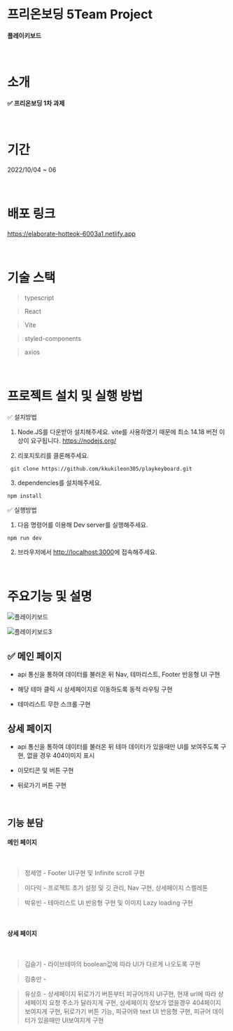 # 프리온보딩 5Team Project

#### 플레이키보드

<br/>

# 소개

#### ✅ 프리온보딩 1차 과제

<br />

# 기간

2022/10/04 ~ 06

<br/>

# 배포 링크

https://elaborate-hotteok-6003a1.netlify.app

<br/>

# 기술 스택

> typescript

> React

> Vite

> styled-components

> axios

<br/>

# 프로젝트 설치 및 실행 방법

✅ 설치방법

1. Node.JS를 다운받아 설치해주세요. vite를 사용하였기 때문에 최소 14.18 버전 이상이 요구됩니다. https://nodejs.org/

2. 리포지토리를 클론해주세요.

```
 git clone https://github.com/kkukileon305/playkeyboard.git
```

3. dependencies를 설치해주세요.

```
npm install
```

✅ 실행방법

1. 다음 명령어를 이용해 Dev server를 실행해주세요.

```
npm run dev
```

2. 브라우저에서 <http://localhost:3000>에 접속해주세요.

<br/>

# 주요기능 및 설명

![플레이키보드](https://user-images.githubusercontent.com/104422865/194301613-8c93797c-9254-46a7-838b-648237a6a000.gif)

![플레이키보드3](https://user-images.githubusercontent.com/104422865/194300566-219a6bb7-1339-4063-86a6-31eada1c8906.gif)

## ✅ 메인 페이지

- api 통신을 통하여 데이터를 불러온 뒤 Nav, 테마리스트, Footer 반응형 UI 구현
- 해당 테마 클릭 시 상세페이지로 이동하도록 동적 라우팅 구현

- 테마리스트 무한 스크롤 구현

## 상세 페이지

- api 통신을 통하여 데이터를 불러온 뒤 테마 데이터가 있을때만 UI를 보여주도록 구현, 없을 경우 404이미지 표시

- 이모티콘 및 버튼 구현

- 뒤로가기 버튼 구현

<br/>

## 기능 분담

#### 메인 페이지

<br />

> 정세영 - Footer UI구현 및 Infinite scroll 구현
> <br/>

> 이다익 - 프로젝트 초기 설정 및 깃 관리, Nav 구현, 상세페이지 스켈레톤
> <br/>

> 박유빈 - 테마리스트 UI 반응형 구현 및 이미지 Lazy loading 구현

<br />

#### 상세 페이지

<br/>

> 김슬기 - 라이브테마의 boolean값에 따라 UI가 다르게 나오도록 구현
> <br/>

> 김충만 -
> <br/>

> 유상호 - 상세페이지 뒤로가기 버튼부터 피규어까지 UI구현, 현재 url에 따라 상세페이지 요청 주소가 달라지게 구현, 상세페이지 정보가 없을경우 404페이지 보여지게 구현, 뒤로가기 버튼 기능, 피규어와 text UI 반응형 구현, 피규어 데이터가 있을때만 UI보여지게 구현